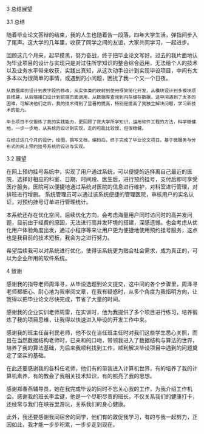3	总结展望

3.1	总结

随着毕业论文答辩的结束，我的人生也随着告一段落，四年大学生活，弹指间步入了尾声。这大学的几年里，收获了同学之间的友谊，大家共同学习，一起进步。

回顾这几个月来，起早摸黑，努力奋战，终于把毕业论文写好。过去的我片面地认为毕业项目的设计与实现只是对过往所学知识的整合综合运用，无法给个人的技术以及业务水平带来收获，实践出真知，从这次动手设计到实现毕设项目，中间有太多本以为很简单的事情，或遇到的小问题，困扰了我一个又一个日夜。

	从数据库的设计到表字段的修改，从实体类的映射到使用框架简化开发，从模块设计到多模块项目搭建，从后端接口设计到前端页面调用，从数据库查询到内存缓存数据，这中间遇到了太多的困难，可解决他们之后，我的技术得到了显著的提高，特别是提高了我独立解决问题，学习新技术的能力。
	
	毕业项目不仅锻炼了我的实践能力，更回顾了我大学所学知识，运用软件工程的方法，科学稳健地，一步一步地，从系统的设计到实现，走的可能比较慢，但很稳健。
	
	在经过这几个月的设计，绘图，撰写文档，编码后，终于完成了毕业论文项目，基于微服务与分布式的网上预约挂号系统的设计与实现。
	
3.2	展望

在网上预约挂号系统中，实现了用户通过系统，可以便捷的选择离自己最近的医院，选择好相应的科室、日期、时间段、医生后，进行预约挂号，支付后即可享受医疗服务。医院可以便捷地通过系统对医院的信息进行维护，对科室进行管理，对排班进行增删。 系统管理员可以通过该系统便捷的管理医院，审核用户的实名认证，对预约挂号订单进行管理统计。

本系统还存在优化空间，后续优化方向，会考虑海量用户同时访问时的高并发问题，目前由于经费的原因，无法进行高并发环境的搭建，深感遗憾。也会考虑从优化用户体验角度出发，通过小程序等来让用户更为便捷地使用预约挂号服务，这点也是我目前的技术短板，我会为之进行努力。

希望后续我可以对系统进行优化，使得该系统更为贴合社会需求，成为真正的，可以为企业所用的软件系统。

4	致谢

感谢我的指导老师周泽寻，从毕设选题到论文提交，这中间的各个步骤里，周泽寻老师都细心、耐心地为我审阅文章，在我有疑惑时，从多个角度为我指明方向，让我得以把毕业论文尽快完成，节省了大量的时间。

感谢我的企业实训老师周雷，在实训时，他为我提供了多个项目进行练习，培养锻炼了我的项目思维，让我得以快速进入毕设的开发工作中来。

感谢我的班主任苗利民老师，他不仅在当任班主任时对我们这些学生悉心关照，而且在当然数据结构老师时，已亲和的口吻，带领我进入了数据结构与算法的世界，培养了我的算法基础，为后来我顺利找到工作，顺利解决毕设项目中遇到的问题奠定了坚实的基础。

在此还要感谢我的各科任老师，他们有的带我进入计算机世界，有的培养了我的计算机素养，有的教会了我相关技术知识，有的照亮了我的思想。

感谢郑春燕辅导员，她在我完成毕设的同时不忘关心我的工作，为我介绍工作机会。感谢我的班长李孟键，他是一个尽职尽责的班长，不仅关系我们的健康打卡，还经常与我们在峡谷里游玩，关系我们的身心健康。

此外，我还要感谢我同宿舍的同学，他们有的敦促我学习，有的与我一起努力，正因如此，我才能一步步积累，一步步走到现在。

